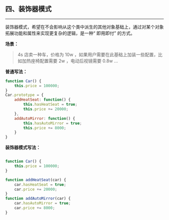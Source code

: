 ## 四、装饰器模式
---
装饰器模式，希望在不会影响从这个类中派生的其他对象基础上，通过对某个对象拓展功能和属性来实现更复杂的逻辑，是一种“ 即用即付” 的方式。


**场景：**
> 4s 店卖一种车，价格为 10w ，如果用户需要在此基础上加装一些配置，比如加热座椅配置需要 2w ，电动后视镜需要 0.8w ...

**普通写法：**
```js
function Car() {
    this.price = 100000;
}
Car.prototype = {
    addHeatSeat: function() {
        this.hasHeatSeat = true;
        this.price += 20000;
    },
    addAutoMirror: function() {
        this.hasAutoMirror = true;
        this.price += 8000;
    }
}
```

**装饰器模式写法：**
```js

function Car() {
    this.price = 100000;
}

function addHeatSeat(car) {
    car.hasHeatSeat = true;
    car.price += 20000;
}
function addAutoMirror(car) {
    car.hasAutoMirror = true;
    car.price += 8000;
}
```